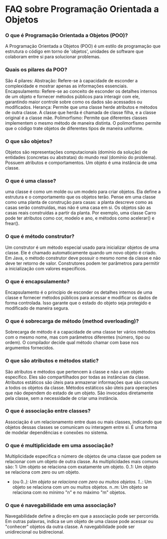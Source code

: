 # FAQ sobre Programação Orientada a Objetos


### O que é Programação Orientada a Objetos (POO)?
A Programação Orientada a Objetos (POO) é um estilo de programação que estrutura o código em torno de 'objetos', unidades de software que colaboram entre si para solucionar problemas.

### Quais os pilares da POO?
São 4 pilares:
Abstração: Refere-se à capacidade de esconder a complexidade e mostrar apenas as informações essenciais. 
Encapsulamento: Refere-se ao conceito de esconder os detalhes internos de um objeto e fornecer métodos públicos para interagir com ele, garantindo maior controle sobre como os dados são acessados ou modificados.
Herança: Permite que uma classe herde atributos e métodos de outra classe. A classe que herda é chamada de classe filha, e a classe original é a classe mãe.
Polimorfismo: Permite que diferentes classes implementem o mesmo método de maneira distinta. O polimorfismo permite que o código trate objetos de diferentes tipos de maneira uniforme.

### O que são objetos?
Objetos são representações computacionais (domínio da solução) de entidades (concretas ou abstratas) do mundo real (domínio do problema). Possuem atributos e comportamentos. Um objeto é uma instância de uma classe.

### O que é uma classe?
uma classe é como um molde ou um modelo para criar objetos. Ela define a estrutura e o comportamento que os objetos terão. Pense em uma classe como uma planta de construção para casas: a planta descreve como as casas serão construídas, mas não é uma casa em si. Os objetos são as casas reais construídas a partir da planta.
Por exemplo, uma classe Carro pode ter atributos como cor, modelo e ano, e métodos como acelerar() e frear().

### O que é método construtor?
Um construtor é um método especial usado para inicializar objetos de uma classe. Ele é chamado automaticamente quando um novo objeto é criado. 
Em Java, o método construtor deve possuir o mesmo nome da classe e não deve ter retorno de valor.
Construtores podem ter parâmetros para permitir a inicialização com valores específicos.

### O que é encapsulamento?
Encapsulamento é o princípio de esconder os detalhes internos de uma classe e fornecer métodos públicos para acessar e modificar os dados de forma controlada. Isso garante que o estado do objeto seja protegido e modificado de maneira segura.

### O que é sobrecarga de método (method overloading)?
Sobrecarga de método é a capacidade de uma classe ter vários métodos com o mesmo nome, mas com parâmetros diferentes (número, tipo ou ordem). O compilador decide qual método chamar com base nos argumentos fornecidos.

### O que são atributos e métodos static?
São atributos e métodos que pertencem à classe e não a um objeto específico. Eles são compartilhados por todas as instâncias da classe. Atributos estáticos são úteis para armazenar informações que são comuns a todos os objetos da classe. Métodos estáticos são úteis para operações que não dependem do estado de um objeto. São invocados diretamente pela classe, sem a necessidade de criar uma instância. 

### O que é associação entre classes?
Associação é um relacionamento entre duas ou mais classes, indicando que objetos dessas classes se comunicam ou interagem entre si. É uma forma de modelar dependências e conexões no sistema.

### O que é multiplicidade em uma associação?
Multiplicidade especifica o número de objetos de uma classe que podem se relacionar com um objeto de outra classe. As multiplicidades mais comuns são:
1: Um objeto se relaciona com exatamente um objeto.
0..1: Um objeto se relaciona com zero ou um objeto.
* (ou 0..*): Um objeto se relaciona com zero ou muitos objetos.
1..*: Um objeto se relaciona com um ou muitos objetos.
n..m: Um objeto se relaciona com no mínimo "n" e no máximo "m" objetos.

### O que é navegabilidade em uma associação?
Navegabilidade define a direção em que a associação pode ser percorrida. Em outras palavras, indica se um objeto de uma classe pode acessar ou "conhecer" objetos da outra classe. A navegabilidade pode ser unidirecional ou bidirecional.

